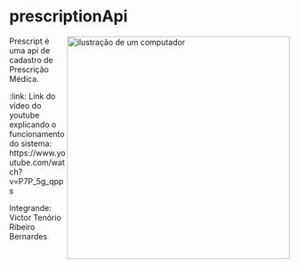# prescriptionApi

<img src="https://raw.githubusercontent.com/MicaelliMedeiros/micaellimedeiros/master/image/computer-illustration.png" alt="ilustração de um computador" min-width="400px" max-width="400px" width="400px" align="right">

<p align="left"> 
 Prescript é uma api de cadastro de Prescrição Médica.
</p>

<p align="left">
  :link: Link do vídeo do youtube explicando o funcionamento do sistema: https://www.youtube.com/watch?v=P7P_5g_qpps
</p>

Integrande: Victor Tenório Ribeiro Bernardes




